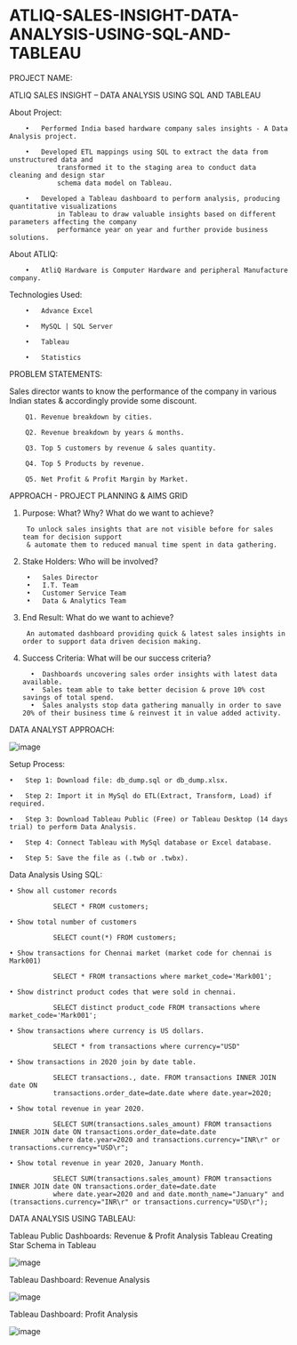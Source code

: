 # ATLIQ-SALES-INSIGHT-DATA-ANALYSIS-USING-SQL-AND-TABLEAU
PROJECT NAME: 

ATLIQ SALES INSIGHT – DATA ANALYSIS USING SQL AND TABLEAU

About Project:

        •	Performed India based hardware company sales insights - A Data Analysis project.

        •	Developed ETL mappings using SQL to extract the data from unstructured data and 
                transformed it to the staging area to conduct data cleaning and design star 
                schema data model on Tableau.

        •	Developed a Tableau dashboard to perform analysis, producing quantitative visualizations 
                in Tableau to draw valuable insights based on different parameters affecting the company 
                performance year on year and further provide business solutions.


About ATLIQ: 

        •	AtliQ Hardware is Computer Hardware and peripheral Manufacture company.


Technologies Used: 

        •	Advance Excel

        •	MySQL | SQL Server

        •	Tableau

        •	Statistics


PROBLEM STATEMENTS:

Sales director wants to know the performance of the company in various Indian states & accordingly provide some discount.

        Q1. Revenue breakdown by cities.

        Q2. Revenue breakdown by years & months. 

        Q3. Top 5 customers by revenue & sales quantity.

        Q4. Top 5 Products by revenue.

        Q5. Net Profit & Profit Margin by Market.


APPROACH - PROJECT PLANNING & AIMS GRID

1. Purpose: What? Why? What do we want to achieve?

        To unlock sales insights that are not visible before for sales team for decision support 
        & automate them to reduced manual time spent in data gathering.

2. Stake Holders: Who will be involved?
    
        •	Sales Director
        •	I.T. Team
        •	Customer Service Team
        •	Data & Analytics Team

3. End Result: What do we want to achieve?

        An automated dashboard providing quick & latest sales insights in order to support data driven decision making.

4. Success Criteria: What will be our success criteria?
    
         •	Dashboards uncovering sales order insights with latest data available.
         •	Sales team able to take better decision & prove 10% cost savings of total spend.
         •	Sales analysts stop data gathering manually in order to save 20% of their business time & reinvest it in value added activity.


DATA ANALYST APPROACH:

![image](https://user-images.githubusercontent.com/124501309/216817831-a0750663-c931-45d6-8518-28bb4c57a5af.png)



Setup Process:
    
    •	Step 1: Download file: db_dump.sql or db_dump.xlsx.
    
    •	Step 2: Import it in MySql do ETL(Extract, Transform, Load) if required.
    
    •	Step 3: Download Tableau Public (Free) or Tableau Desktop (14 days trial) to perform Data Analysis.
    
    •	Step 4: Connect Tableau with MySql database or Excel database.
    
    •	Step 5: Save the file as (.twb or .twbx).


Data Analysis Using SQL:

    • Show all customer records
               
               SELECT * FROM customers;
    
    • Show total number of customers
               
               SELECT count(*) FROM customers;
    
    • Show transactions for Chennai market (market code for chennai is Mark001)
               
               SELECT * FROM transactions where market_code='Mark001';
    
    • Show distrinct product codes that were sold in chennai.
               
               SELECT distinct product_code FROM transactions where market_code='Mark001';
    
    • Show transactions where currency is US dollars.
               
               SELECT * from transactions where currency="USD"
    
    • Show transactions in 2020 join by date table.
               
               SELECT transactions., date. FROM transactions INNER JOIN date ON 
               transactions.order_date=date.date where date.year=2020;
    
    • Show total revenue in year 2020.
               
               SELECT SUM(transactions.sales_amount) FROM transactions INNER JOIN date ON transactions.order_date=date.date 
               where date.year=2020 and transactions.currency="INR\r" or transactions.currency="USD\r";
    
    • Show total revenue in year 2020, January Month.
        
               SELECT SUM(transactions.sales_amount) FROM transactions INNER JOIN date ON transactions.order_date=date.date 
               where date.year=2020 and and date.month_name="January" and (transactions.currency="INR\r" or transactions.currency="USD\r");


DATA ANALYSIS USING TABLEAU:

Tableau Public Dashboards: Revenue & Profit Analysis Tableau
Creating Star Schema in Tableau

![image](https://user-images.githubusercontent.com/124501309/216817919-d2377269-7a72-4a35-9350-8c7cd49da89c.png)

 

Tableau Dashboard: Revenue Analysis

![image](https://user-images.githubusercontent.com/124501309/216817944-cd9fc2c9-4088-40a6-9495-eee5ddeb7d14.png)

Tableau Dashboard: Profit Analysis

![image](https://user-images.githubusercontent.com/124501309/216817956-7aad091d-b2d9-4503-ad28-e592b0855b24.png)

 


